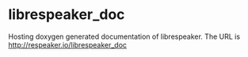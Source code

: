 # librespeaker_doc
Hosting doxygen generated documentation of librespeaker.
The URL is http://respeaker.io/librespeaker_doc 
